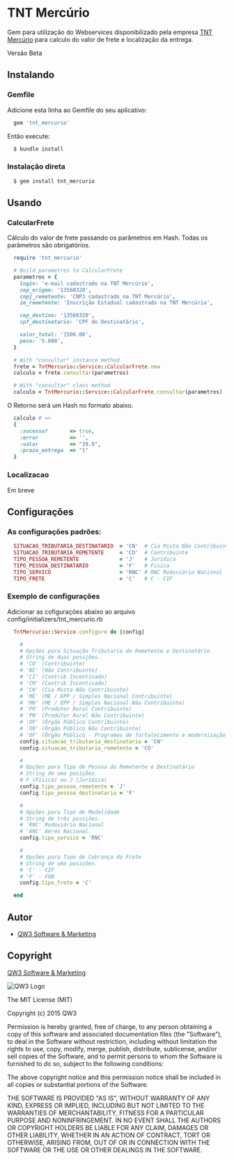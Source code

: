 # TNT Mercúrio

Gem para utilização do Webservices disponibilizado pela empresa [TNT Mercúrio](http://www.tnt.com/express/pt_br/site/home/applications/mercurio_traking.html) para calculo do valor de frete e localização da entrega.

Versão Beta

## Instalando

### Gemfile

Adicione esta linha ao Gemfile do seu aplicativo:

```ruby
  gem 'tnt_mercurio'
```

Então execute:

```ruby
  $ bundle install
```

### Instalação direta

```ruby
  $ gem install tnt_mercurio
```
## Usando

### CalcularFrete

Cálculo do valor de frete passando os parâmetros em Hash. Todas os parâmetros são obrigatórios.

```ruby
  require 'tnt_mercurio'

  # Build parametros to CalcularFrete
  parametros = {
    login: 'e-mail cadastrado na TNT Mercúrio',
    cep_origem: '13560320',
    cnpj_remetente: 'CNPJ cadastrado na TNT Mercúrio',
    ie_remetente: 'Inscrição Estadual cadastrado na TNT Mercúrio',

    cep_destino: '13560320',
    cpf_destinatario: 'CPF do Destinatário',

    valor_total: '1500.00',
    peso: '5.000',
  }

  # With "consultar" instance method
  frete = TntMercurio::Service::CalcularFrete.new
  calculo = frete.consultar(parametros)

  # With "consultar" class method
  calculo = TntMercurio::Service::CalcularFrete.consultar(parametros)
```
O Retorno será um Hash no formato abaixo.

```ruby
  calculo # =>
  {
    :sucesso?       => true,
    :error          => '',
    :valor          => "39.9",
    :prazo_entrega  => "1"
  }
```

### Localizacao

Em breve

## Configurações

### As configurações padrões:

```ruby
  SITUACAO_TRIBUTARIA_DESTINATARIO  = 'CN'  # Cia Mista Não Contribuinte
  SITUACAO_TRIBUTARIA_REMETENTE     = 'CO'  # Contribuinte
  TIPO_PESSOA_REMETENTE             = 'J'   # Jurídica
  TIPO_PESSOA_DESTINATARIO          = 'F'   # Física
  TIPO_SERVICO                      = 'RNC' # RNC Rodoviário Nacional
  TIPO_FRETE                        = 'C'   # C - CIF
```

### Exemplo de configurações

Adicionar as cofigurações abaixo ao arquivo config/initializers/tnt_mercurio.rb

```ruby
  TntMercurio::Service.configure do |config|

    #
    # Opções para Situação Tributaria do Remetente e Destinatário
    # String de duas posições.
    # 'CO' (Contribuinte)
    # 'NC' (Não Contribuinte)
    # 'CI' (Contrib Incentivado)
    # 'CM' (Contrib Incentivado)
    # 'CN' (Cia Mista Não Contribuinte)
    # 'ME' (ME / EPP / Simples Nacional Contribuinte)
    # 'MN' (ME / EPP / Simples Nacional Não Contribuinte)
    # 'PR' (Produtor Rural Contribuinte)
    # 'PN' (Produtor Rural Não Contribuinte)
    # 'OP' (Órgão Público Contribuinte)
    # 'ON' (Órgão Público Não Contribuinte)
    # 'OF' (Órgão Público - Programas de fortalecimento e modernização Estadual)
    config.situacao_tributaria_destinatario = 'CN'
    config.situacao_tributaria_remetente = 'CO'

    #
    # Opções para Tipo de Pessoa do Remetente e Destinatário
    # String de uma posições.
    # F (Física) ou J (Jurídica)
    config.tipo_pessoa_remetente = 'J'
    config.tipo_pessoa_destinatario = 'F'

    #
    # Opções para Tipo de Modalidade
    # String de três posições.
    # 'RNC' Rodoviário Nacional
    # 'ANC' Aéreo Nacional.
    config.tipo_servico = 'RNC'

    #
    # Opções para Tipo de Cobrança do Frete
    # String de uma posições.
    # 'C' - CIF
    # 'F' - FOB
    config.tipo_frete = 'C'

  end
```

## Autor
- [QW3 Software & Marketing](http://qw3.com.br)

## Copyright

[QW3 Software & Marketing](http://qw3.com.br)

![QW3 Logo](http://qw3.com.br/qw3_logo.png)

The MIT License (MIT)

Copyright (c) 2015 QW3

Permission is hereby granted, free of charge, to any person obtaining a copy
of this software and associated documentation files (the "Software"), to deal
in the Software without restriction, including without limitation the rights
to use, copy, modify, merge, publish, distribute, sublicense, and/or sell
copies of the Software, and to permit persons to whom the Software is
furnished to do so, subject to the following conditions:

The above copyright notice and this permission notice shall be included in all
copies or substantial portions of the Software.

THE SOFTWARE IS PROVIDED "AS IS", WITHOUT WARRANTY OF ANY KIND, EXPRESS OR
IMPLIED, INCLUDING BUT NOT LIMITED TO THE WARRANTIES OF MERCHANTABILITY,
FITNESS FOR A PARTICULAR PURPOSE AND NONINFRINGEMENT. IN NO EVENT SHALL THE
AUTHORS OR COPYRIGHT HOLDERS BE LIABLE FOR ANY CLAIM, DAMAGES OR OTHER
LIABILITY, WHETHER IN AN ACTION OF CONTRACT, TORT OR OTHERWISE, ARISING FROM,
OUT OF OR IN CONNECTION WITH THE SOFTWARE OR THE USE OR OTHER DEALINGS IN THE
SOFTWARE.
